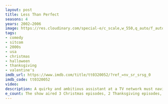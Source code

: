 ```yaml
---
layout: post
title: Less Than Perfect
seasons: 4
years: 2002–2006
image: https://res.cloudinary.com/special-e/c_scale,w_550,q_auto/f_auto/Series%20posters/Less_Than_Perfect.png
tags: 
- comedy
- sitcom
- 2000s
- usa
- christmas
- halloween
- thanksgiving
- valentine's
imdb_url: https://www.imdb.com/title/tt0320052/?ref_=nv_sr_srsg_0
imdb_code: tt0320052
video: 
description: A quirky and ambitious assistant at a TV network must navigate the drama and personalities of her coworkers while trying to climb the ladder.
e_count: The show aired 3 Christmas episodes, 2 Thanksgiving episodes, 1 Halloween episode, and 1 Valentine's Day episode.
---
```

